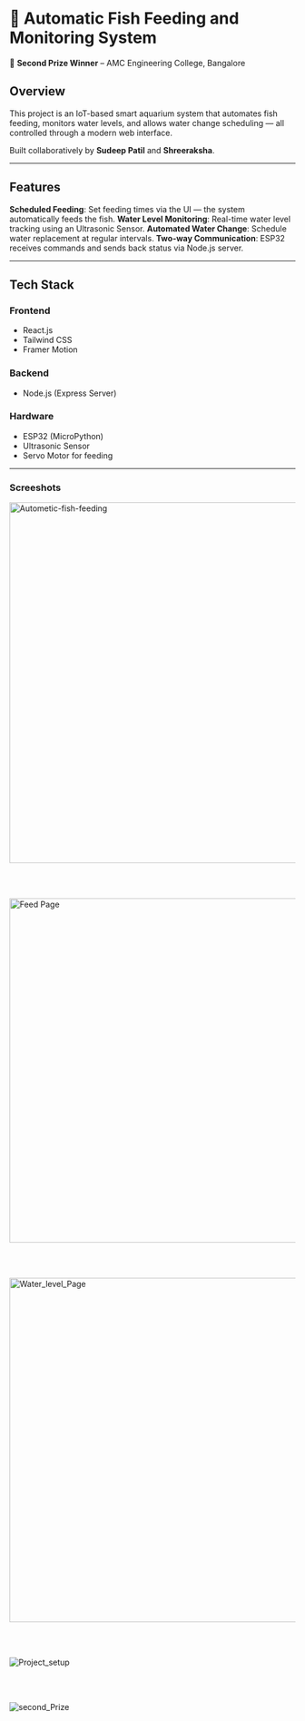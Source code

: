 # 🐠 Automatic Fish Feeding and Monitoring System

🚀 **Second Prize Winner** – AMC Engineering College, Bangalore

##  Overview
This project is an IoT-based smart aquarium system that automates fish feeding, monitors water levels, and allows water change scheduling — all controlled through a modern web interface.

Built collaboratively by **Sudeep Patil** and **Shreeraksha**.

---

## Features

**Scheduled Feeding**: Set feeding times via the UI — the system automatically feeds the fish.
**Water Level Monitoring**: Real-time water level tracking using an Ultrasonic Sensor.
**Automated Water Change**: Schedule water replacement at regular intervals.
**Two-way Communication**: ESP32 receives commands and sends back status via Node.js server.

---

## Tech Stack

### Frontend
- React.js
- Tailwind CSS
- Framer Motion

### Backend
- Node.js (Express Server)

### Hardware
- ESP32 (MicroPython)
- Ultrasonic Sensor
- Servo Motor for feeding

---

### Screeshots

<img width="1343" height="636" alt="Autometic-fish-feeding" src="https://github.com/user-attachments/assets/22371a8f-5d48-45eb-88db-759dd8122eb9" />

<br><br>

<img width="1366" height="607" alt="Feed Page" src="https://github.com/user-attachments/assets/078befb0-0d98-4c61-830a-b5d22261e282" />

<br><br>

<img width="1366" height="607" alt="Water_level_Page" src="https://github.com/user-attachments/assets/13b84a3f-9773-4396-957a-3fbbe3a8859b" />

<br><br>

![Project_setup](https://github.com/user-attachments/assets/697714ae-2506-40f2-a885-3a3b3393fa66)

<br><br>

![second_Prize](https://github.com/user-attachments/assets/96840447-b27a-4556-83a7-61c611f6dd03)





